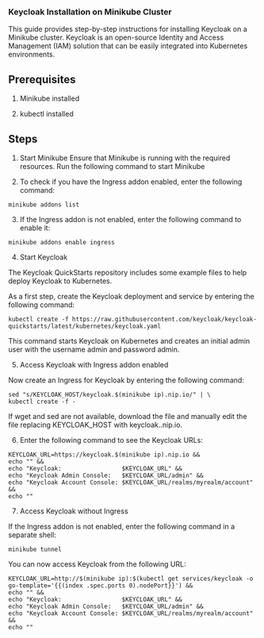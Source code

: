 
### Keycloak Installation on Minikube Cluster

This guide provides step-by-step instructions for installing Keycloak on a Minikube cluster. Keycloak is an open-source Identity and Access Management (IAM) solution that can be easily integrated into Kubernetes environments.

## Prerequisites

1. Minikube installed

2. kubectl installed

## Steps

1. Start Minikube
Ensure that Minikube is running with the required resources. Run the following command to start Minikube

2. To check if you have the Ingress addon enabled, enter the following command:

```
minikube addons list
```
3. If the Ingress addon is not enabled, enter the following command to enable it:

```
minikube addons enable ingress
```
4. Start Keycloak

The Keycloak QuickStarts repository includes some example files to help deploy Keycloak to Kubernetes.

As a first step, create the Keycloak deployment and service by entering the following command:
```
kubectl create -f https://raw.githubusercontent.com/keycloak/keycloak-quickstarts/latest/kubernetes/keycloak.yaml
```
This command starts Keycloak on Kubernetes and creates an initial admin user with the username admin and password admin.

5. Access Keycloak with Ingress addon enabled

Now create an Ingress for Keycloak by entering the following command:

```wget -q -O - https://raw.githubusercontent.com/keycloak/keycloak-quickstarts/latest/kubernetes/keycloak-ingress.yaml | \
sed "s/KEYCLOAK_HOST/keycloak.$(minikube ip).nip.io/" | \
kubectl create -f -
```

If wget and sed are not available, download the file and manually edit the file replacing KEYCLOAK_HOST with keycloak.<minikube ip address>.nip.io.

6. Enter the following command to see the Keycloak URLs:

```
KEYCLOAK_URL=https://keycloak.$(minikube ip).nip.io &&
echo "" &&
echo "Keycloak:                 $KEYCLOAK_URL" &&
echo "Keycloak Admin Console:   $KEYCLOAK_URL/admin" &&
echo "Keycloak Account Console: $KEYCLOAK_URL/realms/myrealm/account" &&
echo ""
```

7. Access Keycloak without Ingress

If the Ingress addon is not enabled, enter the following command in a separate shell:

```
minikube tunnel
```
You can now access Keycloak from the following URL:

```
KEYCLOAK_URL=http://$(minikube ip):$(kubectl get services/keycloak -o go-template='{{(index .spec.ports 0).nodePort}}') &&
echo "" &&
echo "Keycloak:                 $KEYCLOAK_URL" &&
echo "Keycloak Admin Console:   $KEYCLOAK_URL/admin" &&
echo "Keycloak Account Console: $KEYCLOAK_URL/realms/myrealm/account" &&
echo ""
```